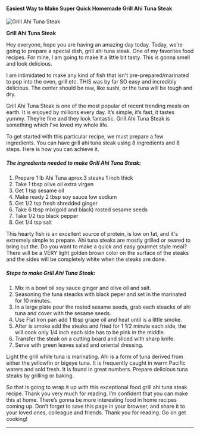             

#### Easiest Way to Make Super Quick Homemade Grill Ahi Tuna Steak

![Grill Ahi Tuna Steak](https://img-global.cpcdn.com/recipes/5169250848210944/751x532cq70/grill-ahi-tuna-steak-recipe-main-photo.jpg)

**Grill Ahi Tuna Steak**

Hey everyone, hope you are having an amazing day today. Today, we’re going to prepare a special dish, grill ahi tuna steak. One of my favorites food recipes. For mine, I am going to make it a little bit tasty. This is gonna smell and look delicious.

I am intimidated to make any kind of fish that isn't pre-prepared/marinated to pop into the oven, grill etc. THIS was by far SO easy and incredibly delicious. The center should be raw, like sushi, or the tuna will be tough and dry.

Grill Ahi Tuna Steak is one of the most popular of recent trending meals on earth. It is enjoyed by millions every day. It’s simple, it’s fast, it tastes yummy. They’re fine and they look fantastic. Grill Ahi Tuna Steak is something which I’ve loved my whole life.

To get started with this particular recipe, we must prepare a few ingredients. You can have grill ahi tuna steak using 8 ingredients and 8 steps. Here is how you can achieve it.

##### The ingredients needed to make Grill Ahi Tuna Steak:

1.  Prepare 1 lb Ahi Tuna aprox.3 steaks 1 inch thick
2.  Take 1 tbsp olive oil extra virgen
3.  Get 1 tsp sesame oil
4.  Make ready 2 tbsp soy sauce low sodium
5.  Get 1/2 tsp fresh shredded ginger
6.  Take 6 tbsp mix(gold and black) rosted sesame seeds
7.  Take 1/2 tsp black pepper
8.  Get 1/4 tsp salt

This hearty fish is an excellent source of protein, is low on fat, and it's extremely simple to prepare. Ahi tuna steaks are mostly grilled or seared to bring out the. Do you want to make a quick and easy gourmet style meal? There will be a VERY light golden brown color on the surface of the steaks and the sides will be completely white when the steaks are done.

##### Steps to make Grill Ahi Tuna Steak:

1.  Mix in a bowl oil soy sauce ginger and olive oil and salt.
2.  Seasoning the tuna steacks with black peper and set in the marinated for 10 minutes.
3.  In a large plate pour the rosted sesame seeds, grab each steacks of ahi tuna and cover with the sesame seeds.
4.  Use Flat Iron pan add 1 tbsp grape oil and heat until is a little smoke.
5.  After is smoke add the steaks and fried for 1 1/2 minute each side, the will cook only 1/4 inch each side has to be pink in the middle.
6.  Transfer the steak on a cutting board and sliced with sharp knife.
7.  Serve with green leaves salad and oriental dressing.

Light the grill while tuna is marinating. Ahi is a form of tuna derived from either the yellowfin or bigeye tuna. It is frequently caught in warm Pacific waters and sold fresh. It is found in great numbers. Prepare delicious tuna steaks by grilling or baking.

So that is going to wrap it up with this exceptional food grill ahi tuna steak recipe. Thank you very much for reading. I’m confident that you can make this at home. There’s gonna be more interesting food in home recipes coming up. Don’t forget to save this page in your browser, and share it to your loved ones, colleague and friends. Thank you for reading. Go on get cooking!

* * *
